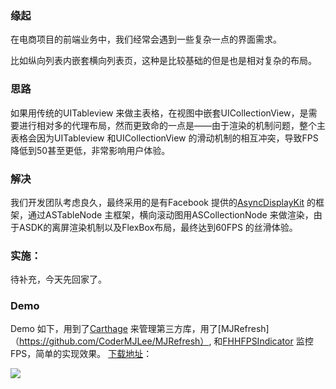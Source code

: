 ### 缘起

在电商项目的前端业务中，我们经常会遇到一些复杂一点的界面需求。

比如纵向列表内嵌套横向列表页，这种是比较基础的但是也是相对复杂的布局。

### 思路
如果用传统的UITableview 来做主表格，在视图中嵌套UICollectionView，是需要进行相对多的代理布局，然而更致命的一点是——由于渲染的机制问题，整个主表格会因为UITableview 和UICollectionView 的滑动机制的相互冲突，导致FPS降低到50甚至更低，非常影响用户体验。

### 解决
我们开发团队考虑良久，最终采用的是有Facebook 提供的[AsyncDisplayKit](https://github.com/texturegroup/texture) 的框架，通过ASTableNode 主框架，横向滚动图用ASCollectionNode 来做渲染，由于ASDK的离屏渲染机制以及FlexBox布局，最终达到60FPS 的丝滑体验。

### 实施：
待补充，今天先回家了。

### Demo
Demo 如下，用到了[Carthage](https://github.com/Carthage/Carthage) 来管理第三方库，用了[MJRefresh]（https://github.com/CoderMJLee/MJRefresh）, 和[FHHFPSIndicator](https://github.com/002and001/FHHFPSIndicator) 监控FPS，简单的实现效果。
[下载地址](https://github.com/newjia/MultiScrollviewNAsync)：

![](/scroll.gif)
